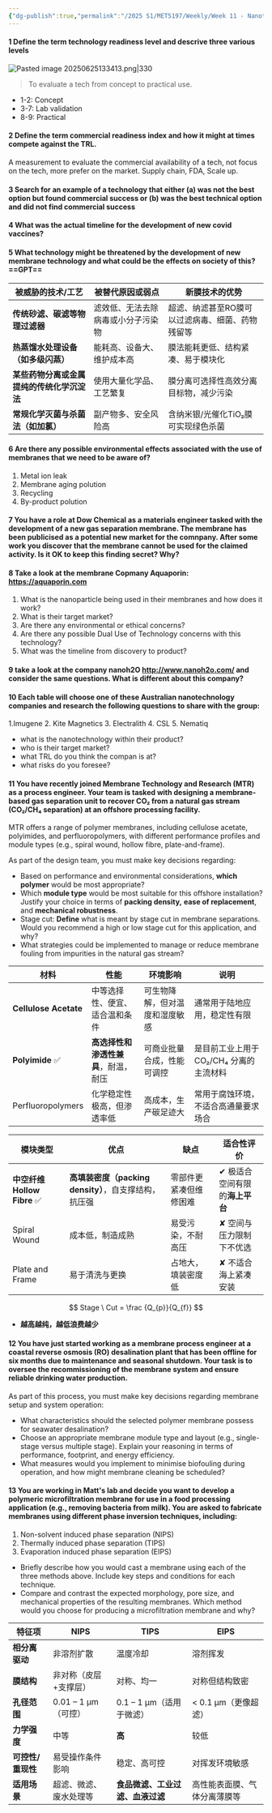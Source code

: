```yaml
---
{"dg-publish":true,"permalink":"/2025 S1/MET5197/Weekly/Week 11 - Nanotechnology and the Market/"}
---
```


#### 1 Define the term **technology readiness level** and descrive three various levels
![Pasted image 20250625133413.png|330](/img/user/Attachments/ScreenShot/Pasted%20image%2020250625133413.png)
> To evaluate a tech from concept to practical use.
- 1-2: Concept
- 3-7: Lab validation
- 8-9: Practical

#### 2 Define the term commercial readiness index and how it might at times compete against the TRL.
A measurement to evaluate the commercial availability of a tech, not focus on the tech, more prefer on the market. Supply chain, FDA, Scale up.

#### 3 Search for an example of a technology that either (a) was not the best option but found commercial success or (b) was the best technical option and did not find commercial success


#### 4 What was the actual timeline for the development of new covid vaccines?


#### 5 What technology might be threatened by the development of new membrane technology and what could be the effects on society of this? ==GPT==
| 被威胁的技术/工艺               | 被替代原因或弱点          | 新膜技术的优势                   |
| ----------------------- | ----------------- | ------------------------- |
| **传统砂滤、碳滤等物理过滤器**       | 滤效低、无法去除病毒或小分子污染物 | 超滤、纳滤甚至RO膜可以过滤病毒、细菌、药物残留等 |
| **热蒸馏水处理设备（如多级闪蒸）**     | 能耗高、设备大、维护成本高     | 膜法能耗更低、结构紧凑、易于模块化         |
| **某些药物分离或金属提纯的传统化学沉淀法** | 使用大量化学品、工艺繁复      | 膜分离可选择性高效分离目标物，减少污染       |
| **常规化学灭菌与杀菌法（如加氯）**     | 副产物多、安全风险高        | 含纳米银/光催化TiO₂膜可实现绿色杀菌      |
#### 6 Are there any possible environmental effects associated with the use of membranes that we need to be aware of?
1. Metal ion leak
2. Membrane aging polution
3. Recycling
4. By-product polution

#### 7 You have a role at Dow Chemical as a materials engineer tasked with the development of a **new gas separation membrane**. The membrane has been publicised as a potential new market for the comnpany. After some work you discover that the membrane cannot be used for the claimed activity. Is it OK to keep this finding secret? Why?



#### 8 Take a look at the membrane Copmany Aquaporin: https://aquaporin.com 
1. What is the nanoparticle being used in their membranes and how does it work? 
2. What is their target market? 
3. Are there any environmental or ethical concerns? 
4. Are there any possible Dual Use of Technology concerns with this technology? 
5. What was the timeline from discovery to product?


#### 9 take a look at the company nanoh2O http://www.nanoh2o.com/ and consider the same questions. What is different about this company?
#### 10 Each table will choose one of these Australian nanotechnology companies and research the following questions to share with the group: 
1.Imugene 2. Kite Magnetics 3. Electralith 4. CSL 5. Nematiq 
- what is the nanotechnology within their product? 
- who is their target market? 
- what TRL do you think the compan is at? 
- what risks do you foresee?


#### 11 You have recently joined Membrane Technology and Research (MTR) as a process engineer. Your team is tasked with designing a membrane-based gas separation unit to recover CO₂ from a natural gas stream (**CO₂/CH₄ separation)** at an offshore processing facility.
MTR offers a range of polymer membranes, including cellulose acetate, polyimides, and perfluoropolymers, with different performance profiles and module types (e.g., spiral wound, hollow fibre, plate-and-frame). 

As part of the design team, you must make key decisions regarding: 
- Based on performance and environmental considerations, **which polymer** would be most appropriate? 
- Which **module type** would be most suitable for this offshore installation? Justify your choice in terms of **packing density,** **ease of replacement**, and **mechanical robustness**. 
- Stage cut: **Define** what is meant by stage cut in membrane separations. Would you recommend a high or low stage cut for this application, and why? 
- What strategies could be implemented to manage or reduce membrane fouling from impurities in the natural gas stream?

| 材料                    | 性能                   | 环境影响            | 说明                       |
| --------------------- | -------------------- | --------------- | ------------------------ |
| **Cellulose Acetate** | 中等选择性、便宜、适合温和条件      | 可生物降解，但对温度和湿度敏感 | 通常用于陆地应用，稳定性有限           |
| **Polyimide** ✅       | **高选择性和渗透性兼具**，耐温，耐压 | 可商业批量合成，性能可调控   | 是目前工业上用于 CO₂/CH₄ 分离的主流材料 |
| Perfluoropolymers     | 化学稳定性极高，但渗透率低        | 高成本，生产碳足迹大      | 常用于腐蚀环境，不适合高通量要求场合       |

|模块类型|优点|缺点|适合性评价|
|---|---|---|---|
|**中空纤维 Hollow Fibre** ✅|**高填装密度（packing density）**，自支撑结构，抗压强|零部件更紧凑但维修困难|✔ 极适合空间有限的**海上平台**|
|Spiral Wound|成本低，制造成熟|易受污染，不耐高压|✘ 空间与压力限制下不优选|
|Plate and Frame|易于清洗与更换|占地大，填装密度低|✘ 不适合海上紧凑安装|

$$
Stage \ Cut = \frac {Q_{p}}{Q_{f}}
$$
- **越高越纯，越低浪费越少**
#### 12 You have just started working as a membrane process engineer at a coastal reverse osmosis (RO) desalination plant that has been offline for six months due to maintenance and seasonal shutdown. Your task is to oversee the recommissioning of the membrane system and ensure reliable drinking water production. 
As part of this process, you must make key decisions regarding membrane setup and system operation: 
- What characteristics should the selected polymer membrane possess for seawater desalination? 
- Choose an appropriate membrane module type and layout (e.g., single-stage versus multiple stage). Explain your reasoning in terms of performance, footprint, and energy efficiency. 
- What measures would you implement to minimise biofouling during operation, and how might membrane cleaning be scheduled?
#### 13 You are working in Matt's lab and decide you want to develop a polymeric **microfiltration membrane** for use in a food processing application (e.g., **removing bacteria from milk**). You are asked to fabricate membranes using different phase inversion techniques, including:
1. Non-solvent induced phase separation (NIPS) 
2. Thermally induced phase separation (TIPS) 
3. Evaporation induced phase separation (EIPS) 

- Briefly describe how you would cast a membrane using each of the three methods above. Include key steps and conditions for each technique. 
- Compare and contrast the expected morphology, pore size, and mechanical properties of the resulting membranes. Which method would you choose for producing a microfiltration membrane and why?

|特征项|NIPS|TIPS|EIPS|
|---|---|---|---|
|**相分离驱动**|非溶剂扩散|温度冷却|溶剂挥发|
|**膜结构**|非对称（皮层+支撑层）|对称、均一|对称但结构致密|
|**孔径范围**|0.01 – 1 μm（可控）|0.1 – 1 μm（适用于微滤）|< 0.1 μm（更像超滤）|
|**力学强度**|中等|**高**|较低|
|**可控性/重现性**|易受操作条件影响|稳定、高可控|对挥发环境敏感|
|**适用场景**|超滤、微滤、废水处理等|**食品微滤、工业过滤、血液过滤**|高性能表面膜、气体分离薄膜等|


